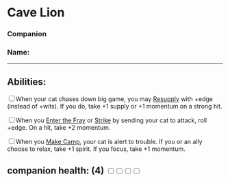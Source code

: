 # Cave Lion
### Companion
### Name:<hr>


## Abilities:
<input type="checkbox" />When your cat chases down big game, you may [Resupply](ironsworn/moves/adventure/resupply) with +edge (instead of +wits). If you do, take +1 supply or +1 momentum on a strong hit.

<input type="checkbox" />When you [Enter the Fray](ironsworn/moves/combat/enter_the_fray) or [Strike](ironsworn/moves/combat/strike) by sending your cat to attack, roll +edge. On a hit, take +2 momentum.

<input type="checkbox" />When you [Make Camp](ironsworn/moves/adventure/make_camp), your cat is alert to trouble. If you or an ally choose to relax, take +1 spirit. If you focus, take +1 momentum.

## companion health: (4) <input type="checkbox" /><input type="checkbox" /><input type="checkbox" /><input type="checkbox" />
